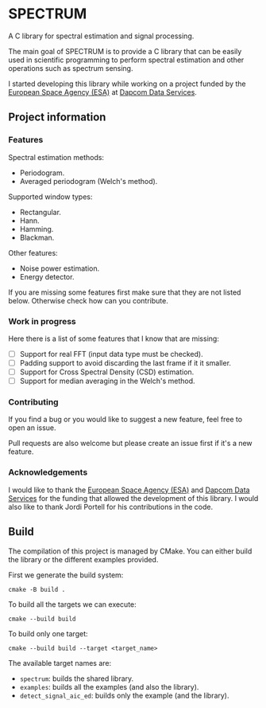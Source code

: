 # SPECTRUM
A C library for spectral estimation and signal processing.

The main goal of SPECTRUM is to provide a C library that can be easily used
in scientific programming to perform spectral estimation and other operations
such as spectrum sensing.

I started developing this library while working on a project funded by the
[European Space Agency (ESA)](https://www.esa.int/) at
[Dapcom Data Services](https://www.dapcom.es/).

## Project information
### Features
Spectral estimation methods:  
* Periodogram.
* Averaged periodogram (Welch's method).

Supported window types:  
* Rectangular.
* Hann.
* Hamming.
* Blackman.

Other features:  
* Noise power estimation.
* Energy detector.

If you are missing some features first make sure that they are not listed below.
Otherwise check how can you contribute.

### Work in progress
Here there is a list of some features that I know that are missing:  
* [ ] Support for real FFT (input data type must be checked).
* [ ] Padding support to avoid discarding the last frame if it it smaller.
* [ ] Support for Cross Spectral Density (CSD) estimation.
* [ ] Support for median averaging in the Welch's method.

### Contributing
If you find a bug or you would like to suggest a new feature, feel free to open an issue.

Pull requests are also welcome but please create an issue first if it's a new feature.

### Acknowledgements
I would like to thank the [European Space Agency (ESA)](https://www.esa.int/) and
[Dapcom Data Services](https://www.dapcom.es/) for the funding that allowed
the development of this library. I would also like to thank Jordi Portell
for his contributions in the code.

## Build
The compilation of this project is managed by CMake. You can either build the library or
the different examples provided.

First we generate the build system:
```
cmake -B build .
```

To build all the targets we can execute:
```
cmake --build build
```

To build only one target:
```
cmake --build build --target <target_name>
```

The available target names are:  
* `spectrum`: builds the shared library.
* `examples`: builds all the examples (and also the library).
* `detect_signal_aic_ed`: builds only the example (and the library).
